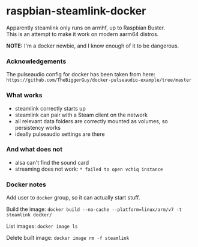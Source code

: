 # raspbian-steamlink-docker  

Apparently steamlink only runs on armhf, up to Raspbian Buster.  
This is an attempt to make it work on modern aarm64 distros.  

**NOTE:** I'm a docker newbie, and I know enough of it to be dangerous.  


### Acknowledgements

The pulseaudio config for docker has been taken from here:  
`https://github.com/TheBiggerGuy/docker-pulseaudio-example/tree/master`  



### What works  

* steamlink correctly starts up  
* steamlink can pair with a Steam client on the network  
* all relevant data folders are correctly mounted as volumes, so persistency
  works  
* ideally pulseaudio settings are there  



### And what does not  
* alsa can't find the sound card  
* streaming does not work: `* failed to open vchiq instance`  



### Docker notes  

Add user to `docker` group, so it can actually start stuff.  

Build the image: `docker build --no-cache --platform=linux/arm/v7 -t steamlink docker/`  

List images: `docker image ls`  

Delete built image: `docker image rm -f steamlink`  

